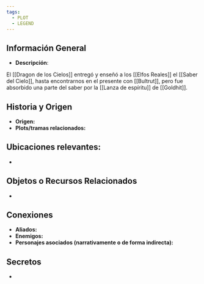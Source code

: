 ```yaml
---
tags:
  - PLOT
  - LEGEND
---
```

## Información General 
- **Descripción**: 

El [[Dragon de los Cielos]] entregó y enseñó a los [[Elfos Reales]] el [[Saber del Cielo]], hasta encontrarnos en el presente con [[Bultrut]], pero fue absorbido una parte del saber por la [[Lanza de espíritu]] de [[Goldhit]].

## Historia y Origen 
- **Origen:** 
- **Plots/tramas relacionados:** 

## Ubicaciones relevantes:
- 

## Objetos o Recursos Relacionados 
- 

## Conexiones 
- **Aliados:** 
- **Enemigos:**
- **Personajes asociados (narrativamente o de forma indirecta):** 

## Secretos
- 